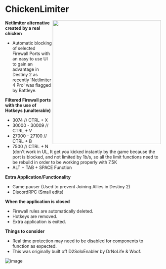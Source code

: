 # ChickenLimiter
<img src="https://i.ibb.co/h2F30LT/1-2-minecraft-chicken-png.png" width="350" height="400" align="right" />

**Netlimiter alternative created by a real chicken**
- Automatic blocking of selected Firewall Ports with an easy to use UI to gain an advantage in Destiny 2 as recently 'Netlimiter 4 Pro' was flagged by Battleye.

**Filtered Firewall ports with the use of Hotkeys (unalterable)**
- 3074 // CTRL + X
- 30000 - 30009 // CTRL + V
- 27000 - 27100 // CTRL + B
- 7500 // CTRL + N (don't work in UL, It get you kicked instantly by the game because the port is blocked, and not limited by 1b/s, so all the limit functions need to be rebuild in order to be working properly with 7.5K
- ALT + TAB + SPACE Function

**Extra Application/Functionality**
- Game pauser (Used to prevent Joining Allies in Destiny 2)
- DiscordRPC (Small edits)

**When the application is closed**
- Firewall rules are automatically deleted.
- Hotkeys are removed.
- Extra application is exited.

**Things to consider**
- Real time protection may need to be disabled for components to function as expected.
- This was originally built off D2SoloEnabler by DrNoLife & Woof.

![image]([https://user-images.githubusercontent.com])

